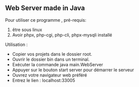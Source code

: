 <h2>Web Server made in Java</h2>
Pour utiliser ce programme , pré-requis:
<ol>
<li>être sous linux</li>
<li>Avoir phpx, php-cgi, php-cli, phpx-mysqli installé</li>
</ol>
Utilisation :
<ul>
<li>Copier vos projets dans le dossier root.</li>
<li>Ouvrir le dossier bin dans un terminal.</li>
<li>Exécuter la commande java main.WebServer</li>
<li>Appuyer sur le bouton start server pour démarrer le serveur</li>
<li>Ouvrez votre navigateur web préféré</li>
<li>Entrez le lien : localhost:33005</li>
</ul>
